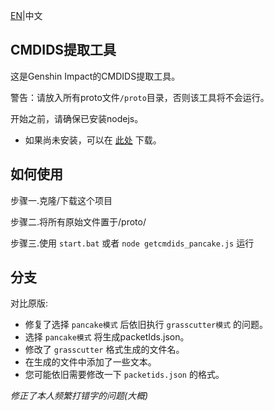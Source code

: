[EN](README.MD)|中文
## CMDIDS提取工具

这是Genshin Impact的CMDIDS提取工具。

警告：请放入所有proto文件`/proto`目录，否则该工具将不会运行。

开始之前，请确保已安装nodejs。
- 如果尚未安装，可以在 [此处](https://nodejs.org/) 下载。
## 如何使用

步骤一.克隆/下载这个项目

步骤二.将所有原始文件置于/proto/

步骤三.使用 `start.bat` 或者 `node getcmdids_pancake.js` 运行
## 分支
对比原版:
 - 修复了选择 `pancake模式` 后依旧执行 `grasscutter模式` 的问题。
 - 选择 `pancake模式` 将生成packetIds.json。
 - 修改了 `grasscutter` 格式生成的文件名。
 - 在生成的文件中添加了一些文本。
 - 您可能依旧需要修改一下 `packetids.json` 的格式。

*修正了本人频繁打错字的问题(大概)*
